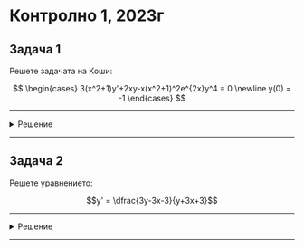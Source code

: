 # Контролно 1, 2023г

## Задача 1

Решете задачата на Коши:

$$
\begin{cases}
3(x^2+1)y'+2xy-x(x^2+1)^2e^{2x}y^4 = 0 \newline 
y(0) = -1
\end{cases}
$$

---

<details>
    <summary>Решение</summary>

Още няма решение :(
</details>

---

## Задача 2

Решете уравнението:

$$y' = \dfrac{3y-3x-3}{y+3x+3}$$

---

<details>
    <summary>Решение</summary>

Още няма решение :(
</details>

---
